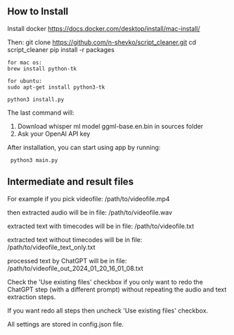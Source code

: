 ## How to Install

Install docker https://docs.docker.com/desktop/install/mac-install/

Then:
    git clone https://github.com/n-shevko/script_cleaner.git
    cd script_cleaner
    pip install -r packages

    for mac os:
    brew install python-tk 
    
    for ubuntu:
    sudo apt-get install python3-tk 
    
    python3 install.py

The last command will:
1. Download whisper ml model ggml-base.en.bin in sources folder
2. Ask your OpenAI API key

After installation, you can start using app by running:

     python3 main.py


## Intermediate and result files

For example if you pick videofile:
/path/to/videofile.mp4

then extracted audio will be in file:
/path/to/videofile.wav

extracted text with timecodes will be in file:
/path/to/videofile.txt

extracted text without timecodes will be in file:
/path/to/videofile_text_only.txt

processed text by ChatGPT will be in file:
/path/to/videofile_out_2024_01_20_16_01_08.txt


Check the 'Use existing files' checkbox if you only want to redo the ChatGPT step (with a different prompt) 
without repeating the audio and text extraction steps.

If you want redo all steps then uncheck 'Use existing files' checkbox.

All settings are stored in config.json file.

